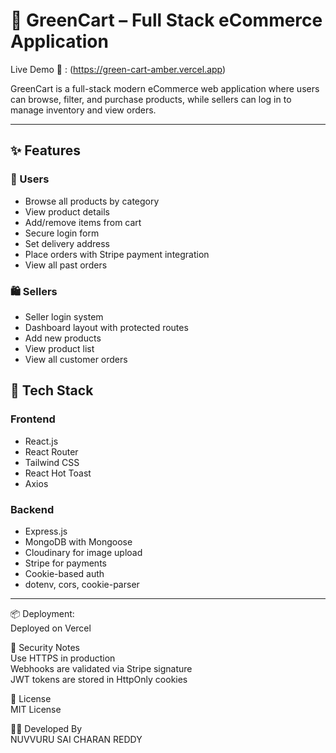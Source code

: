 # 🛒 GreenCart – Full Stack eCommerce Application

Live Demo 🚀 : (https://green-cart-amber.vercel.app)

GreenCart is a full-stack modern eCommerce web application where users can browse, filter, and purchase products, while sellers can log in to manage inventory and view orders.

---

## ✨ Features

### 👤 Users
- Browse all products by category
- View product details
- Add/remove items from cart
- Secure login form 
- Set delivery address
- Place orders with Stripe payment integration
- View all past orders

### 🛍️ Sellers
- Seller login system
- Dashboard layout with protected routes
- Add new products
- View product list
- View all customer orders


## 🧩 Tech Stack

### Frontend
- React.js
- React Router
- Tailwind CSS
- React Hot Toast
- Axios

### Backend
- Express.js
- MongoDB with Mongoose
- Cloudinary for image upload
- Stripe for payments
- Cookie-based auth
- dotenv, cors, cookie-parser

---
📦 Deployment:  
Deployed on Vercel



🔐 Security Notes  
Use HTTPS in production  
Webhooks are validated via Stripe signature  
JWT tokens are stored in HttpOnly cookies  

📄 License  
MIT License  

👨‍💻 Developed By  
NUVVURU SAI CHARAN REDDY  

